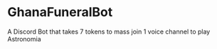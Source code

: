 # GhanaFuneralBot
A Discord Bot that takes 7 tokens to mass join 1 voice channel to play Astronomia
